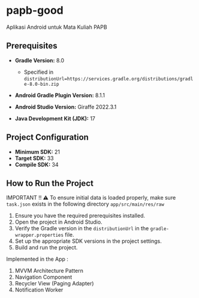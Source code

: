 # papb-good
Aplikasi Android untuk Mata Kuliah PAPB

## Prerequisites

- **Gradle Version:** 8.0
  - Specified in `distributionUrl=https://services.gradle.org/distributions/gradle-8.0-bin.zip`

- **Android Gradle Plugin Version:** 8.1.1

- **Android Studio Version:** Giraffe 2022.3.1

- **Java Development Kit (JDK):** 17

## Project Configuration

- **Minimum SDK:** 21
- **Target SDK:** 33
- **Compile SDK:** 34

## How to Run the Project

IMPORTANT !! ⚠️
To ensure initial data is loaded properly, make sure `task.json` exists in the following directory `app/src/main/res/raw`

1. Ensure you have the required prerequisites installed.
2. Open the project in Android Studio.
3. Verify the Gradle version in the `distributionUrl` in the `gradle-wrapper.properties` file.
4. Set up the appropriate SDK versions in the project settings.
5. Build and run the project.

Implemented in the App :
1. MVVM Architecture Pattern
2. Navigation Component
3. Recycler View (Paging Adapter)
4. Notification Worker
